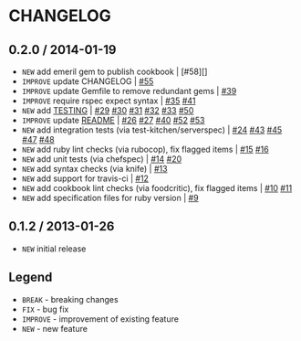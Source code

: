 CHANGELOG
=========

0.2.0 / 2014-01-19
------------------

- `NEW` add emeril gem to publish cookbook | [#58][]
- `IMPROVE` update CHANGELOG | [#55][]
- `IMPROVE` update Gemfile to remove redundant gems | [#39][]
- `IMPROVE` require rspec expect syntax | [#35][] [#41][]
- `NEW` add [TESTING](TESTING.md) | [#29][] [#30][] [#31][] [#32][] [#33][] [#50][]
- `IMPROVE` update [README](README.md) | [#26][] [#27][] [#40][] [#52][] [#53][]
- `NEW` add integration tests (via test-kitchen/serverspec) | [#24][] [#43][] [#45][] [#47][] [#48][]
- `NEW` add ruby lint checks (via rubocop), fix flagged items | [#15][] [#16][]
- `NEW` add unit tests (via chefspec) | [#14][] [#20][]
- `NEW` add syntax checks (via knife) | [#13][]
- `NEW` add support for travis-ci | [#12][]
- `NEW` add cookbook lint checks (via foodcritic), fix flagged items | [#10][] [#11][]
- `NEW` add specification files for ruby version | [#9][]


0.1.2 / 2013-01-26
------------------

- `NEW` initial release


Legend
------

- `BREAK`   - breaking changes
- `FIX`     - bug fix
- `IMPROVE` - improvement of existing feature
- `NEW`     - new feature

<!--- The following link definition list is generated by PimpMyChangelog --->
[#9]: https://github.com/jhx/cookbook-bash/issues/9
[#10]: https://github.com/jhx/cookbook-bash/issues/10
[#11]: https://github.com/jhx/cookbook-bash/issues/11
[#12]: https://github.com/jhx/cookbook-bash/issues/12
[#13]: https://github.com/jhx/cookbook-bash/issues/13
[#14]: https://github.com/jhx/cookbook-bash/issues/14
[#15]: https://github.com/jhx/cookbook-bash/issues/15
[#16]: https://github.com/jhx/cookbook-bash/issues/16
[#20]: https://github.com/jhx/cookbook-bash/issues/20
[#24]: https://github.com/jhx/cookbook-bash/issues/24
[#26]: https://github.com/jhx/cookbook-bash/issues/26
[#27]: https://github.com/jhx/cookbook-bash/issues/27
[#29]: https://github.com/jhx/cookbook-bash/issues/29
[#30]: https://github.com/jhx/cookbook-bash/issues/30
[#31]: https://github.com/jhx/cookbook-bash/issues/31
[#32]: https://github.com/jhx/cookbook-bash/issues/32
[#33]: https://github.com/jhx/cookbook-bash/issues/33
[#35]: https://github.com/jhx/cookbook-bash/issues/35
[#39]: https://github.com/jhx/cookbook-bash/issues/39
[#40]: https://github.com/jhx/cookbook-bash/issues/40
[#41]: https://github.com/jhx/cookbook-bash/issues/41
[#43]: https://github.com/jhx/cookbook-bash/issues/43
[#45]: https://github.com/jhx/cookbook-bash/issues/45
[#47]: https://github.com/jhx/cookbook-bash/issues/47
[#48]: https://github.com/jhx/cookbook-bash/issues/48
[#50]: https://github.com/jhx/cookbook-bash/issues/50
[#52]: https://github.com/jhx/cookbook-bash/issues/52
[#53]: https://github.com/jhx/cookbook-bash/issues/53
[#55]: https://github.com/jhx/cookbook-bash/issues/55
